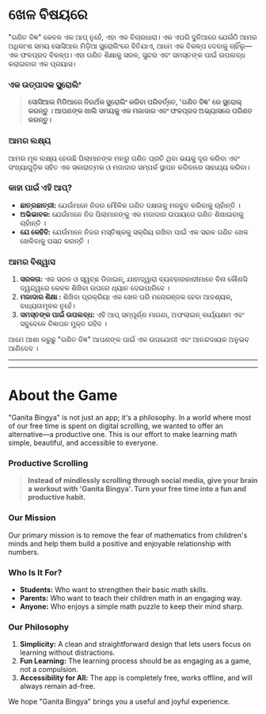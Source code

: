 <!-- Odia Version -->

# ଖେଳ ବିଷୟରେ 

"ଗଣିତ ବିଜ୍ଞ" କେବଳ ଏକ ଆପ୍ ନୁହେଁ, ଏହା ଏକ ବିଚାରଧାରା। ଏକ ଏପରି ଦୁନିଆରେ ଯେଉଁଠି ଆମର ଅଧିକାଂଶ ସମୟ ସୋସିଆଲ ମିଡ଼ିଆ ସ୍କ୍ରୋଲିଂରେ ବିତିଯାଏ, ଆମେ ଏକ ବିକଳ୍ପ ଦେବାକୁ ଚାହିଁଲୁ—ଏକ ଫଳପ୍ରଦ ବିକଳ୍ପ। ଏହା ଗଣିତ ଶିକ୍ଷାକୁ ସରଳ, ସୁନ୍ଦର ଏବଂ ସମସ୍ତଙ୍କ ପାଇଁ ଉପଲବ୍ଧ କରାଇବାର ଏକ ପ୍ରୟାସ।

### ଏକ ଉତ୍ପାଦକ ସ୍କ୍ରୋଲିଂ 

> **ସୋସିଆଲ ମିଡିଆରେ ନିରର୍ଥକ ସ୍କ୍ରୋଲିଂ କରିବା ପରିବର୍ତ୍ତେ, 'ଗଣିତ ବିଜ୍ଞ' ରେ ସ୍କ୍ରୋଲ୍ କରନ୍ତୁ । ଆପଣଙ୍କ ଖାଲି ସମୟକୁ ଏକ ମଜାଦାର ଏବଂ ଫଳପ୍ରଦ ଅଭ୍ୟାସରେ ପରିଣତ କରନ୍ତୁ।**

### ଆମର ଲକ୍ଷ୍ୟ 

ଆମର ମୂଳ ଲକ୍ଷ୍ୟ ହେଉଛି ପିଲାମାନଙ୍କ ମନରୁ ଗଣିତ ପ୍ରତି ଥିବା ଭୟକୁ ଦୂର କରିବା ଏବଂ ସଂଖ୍ୟାଗୁଡ଼ିକ ସହିତ ଏକ ସକାରାତ୍ମକ ଓ ମଜାଦାର ସମ୍ପର୍କ ସ୍ଥାପନ କରିବାରେ ସାହାଯ୍ୟ କରିବା।

### କାହା ପାଇଁ ଏହି ଆପ୍? 

*   **ଛାତ୍ରଛାତ୍ରୀ:** ଯେଉଁମାନେ ନିଜର ମୌଳିକ ଗଣିତ ଦକ୍ଷତାକୁ ମଜବୁତ କରିବାକୁ ଚାହାଁନ୍ତି ।
*   **ଅଭିଭାବକ:** ଯେଉଁମାନେ ନିଜ ପିଲାମାନଙ୍କୁ ଏକ ମଜାଦାର ଉପାୟରେ ଗଣିତ ଶିଖାଇବାକୁ ଚାହାଁନ୍ତି ।
*   **ଯେ କେହିବି:** ଯେଉଁମାନେ ନିଜର ମସ୍ତିଷ୍କକୁ ସକ୍ରିୟ ରଖିବା ପାଇଁ ଏକ ସରଳ ଗଣିତ ଖେଳ ଖେଳିବାକୁ ପସନ୍ଦ କରନ୍ତି ।

### ଆମର ବିଶ୍ୱାସ

1.  **ସରଳତା:** ଏକ ସରଳ ଓ ସ୍ୱଚ୍ଛ ଡିଜାଇନ୍, ଯାହାଦ୍ୱାରା ବ୍ୟବହାରକାରୀମାନେ ବିନା କୌଣସି ଦ୍ୱନ୍ଦ୍ୱରେ କେବଳ ଶିଖିବା ଉପରେ ଧ୍ୟାନ ଦେଇପାରିବେ ।
2.  **ମଜାଦାର ଶିକ୍ଷା :** ଶିଖିବା ପ୍ରକ୍ରିୟା ଏକ ଖେଳ ପରି ମନୋରଞ୍ଜକ ହେବା ଆବଶ୍ୟକ, ବାଧ୍ୟତାମୂଳକ ନୁହେଁ।
3.  **ସମସ୍ତଙ୍କ ପାଇଁ ଉପଲବ୍ଧ:** ଏହି ଆପ୍ ସମ୍ପୂର୍ଣ୍ଣ ମାଗଣା, ଅଫଲାଇନ୍ କାର୍ଯ୍ୟକ୍ଷମ ଏବଂ ସବୁବେଳେ ବିଜ୍ଞାପନ ମୁକ୍ତ ରହିବ ।

ଆମେ ଆଶା କରୁଛୁ "ଗଣିତ ବିଜ୍ଞ" ଆପଣଙ୍କ ପାଇଁ ଏକ ଉପଯୋଗୀ ଏବଂ ଆନନ୍ଦଦାୟକ ଅନୁଭବ ଆଣିଦେବ ।

---
---

<!-- English Version -->

# About the Game

"Ganita Bingya" is not just an app; it's a philosophy. In a world where most of our free time is spent on digital scrolling, we wanted to offer an alternative—a productive one. This is our effort to make learning math simple, beautiful, and accessible to everyone.

### Productive Scrolling

> **Instead of mindlessly scrolling through social media, give your brain a workout with 'Ganita Bingya'. Turn your free time into a fun and productive habit.**

### Our Mission

Our primary mission is to remove the fear of mathematics from children's minds and help them build a positive and enjoyable relationship with numbers.

### Who Is It For?

*   **Students:** Who want to strengthen their basic math skills.
*   **Parents:** Who want to teach their children math in an engaging way.
*   **Anyone:** Who enjoys a simple math puzzle to keep their mind sharp.

### Our Philosophy

1.  **Simplicity:** A clean and straightforward design that lets users focus on learning without distractions.
2.  **Fun Learning:** The learning process should be as engaging as a game, not a compulsion.
3.  **Accessibility for All:** The app is completely free, works offline, and will always remain ad-free.

We hope "Ganita Bingya" brings you a useful and joyful experience.
